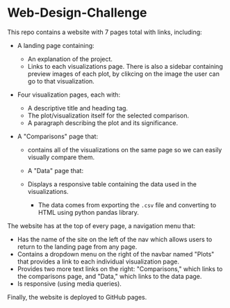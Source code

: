 # Web-Design-Challenge

This repo contains a website with 7 pages total with links, including:

* A landing page containing:
  * An explanation of the project.
  * Links to each visualizations page. There is also a sidebar containing preview images of each plot, by clikcing on the image the user can go to that visualization.

* Four visualization pages, each with:
  * A descriptive title and heading tag.
  * The plot/visualization itself for the selected comparison.
  * A paragraph describing the plot and its significance.

* A "Comparisons" page that:
  * contains all of the visualizations on the same page so we can easily visually compare them.

  * A "Data" page that:
  * Displays a responsive table containing the data used in the visualizations.
    * The data comes from exporting the `.csv` file and converting to HTML using python pandas library. 

The website has at the top of every page, a navigation menu that:

* Has the name of the site on the left of the nav which allows users to return to the landing page from any page.
* Contains a dropdown menu on the right of the navbar named "Plots" that provides a link to each individual visualization page.
* Provides two more text links on the right: "Comparisons," which links to the comparisons page, and "Data," which links to the data page.
* Is responsive (using media queries). 

Finally, the website is deployed to GitHub pages.

